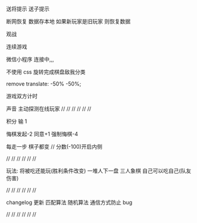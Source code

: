 送将提示
送子提示

断网恢复
数据存本地 如果新玩家是旧玩家 则恢复数据

观战

连续游戏

微信小程序
连接中,,,

不使用 css 旋转完成棋盘敌我分类

remove translate: -50% -50%;

游戏双方计时

声音
主动探测在线玩家
//
//
//
//
//
//

积分
输 1

悔棋发起-2 同意+1
强制悔棋-4

每走一步 棋子都变 // 分数(-100)开启内侧

//
//
//
//
//
//

玩法:
将被吃还能玩(胜利条件改变)
一堆人下一盘
三人象棋
自己可以吃自己(队友伤害)

//
//
//
//
//
//

changelog
更新
匹配算法 随机算法 通信方式防止 bug

//
//
//
//
//
//
